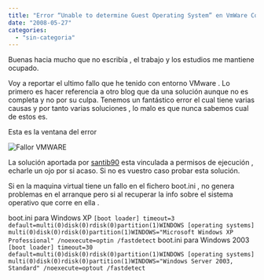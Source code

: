 ```yaml
---
title: "Error “Unable to determine Guest Operating System” en VmWare Converter"
date: "2008-05-27"
categories: 
  - "sin-categoria"
---
```


Buenas hacia mucho que no escribía , el trabajo y los estudios me mantiene ocupado.

Voy a reportar el ultimo fallo que he tenido con entorno VMware . Lo primero es hacer referencia a otro blog que da una solución aunque no es completa y no por su culpa. Tenemos un fantástico error el cual tiene varias causas y por tanto varias soluciones , lo malo es que nunca sabemos cual de estos es.

Esta es la ventana del error

![Fallor VMWARE](images/converter-error-operating-system.png)

La solución aportada por [santib90](https://santib90.wordpress.com/2008/02/13/error-unable-to-determine-guest-operating-system-en-vmware-converter/) esta vinculada a permisos de ejecución , echarle un ojo por si acaso. Si no es vuestro caso probar esta solución.

Si en la maquina virtual tiene un fallo en el fichero boot.ini , no genera problemas en el arranque pero si al recuperar la info sobre el sistema operativo que corre en ella .

boot.ini para Windows XP `[boot loader] timeout=3 default=multi(0)disk(0)rdisk(0)partition(1)WINDOWS [operating systems] multi(0)disk(0)rdisk(0)partition(1)WINDOWS="Microsoft Windows XP Professional" /noexecute=optin /fastdetect` boot.ini para Windows 2003 `[boot loader] timeout=30 default=multi(0)disk(0)rdisk(0)partition(1)WINDOWS [operating systems] multi(0)disk(0)rdisk(0)partition(1)WINDOWS="Windows Server 2003, Standard" /noexecute=optout /fastdetect`
